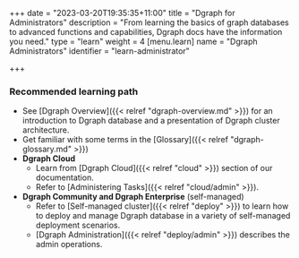 +++
date = "2023-03-20T19:35:35+11:00"
title = "Dgraph for Administrators"
description = "From learning the basics of graph databases to advanced functions and capabilities, Dgraph docs have the information you need."
type = "learn"
weight = 4
[menu.learn]
  name = "Dgraph Administrators"
  identifier = "learn-administrator"

+++


### Recommended learning path

- See [Dgraph Overview]({{< relref "dgraph-overview.md" >}}) for an introduction to Dgraph database and a presentation of Dgraph cluster architecture.
- Get familiar with some terms in the [Glossary]({{< relref "dgraph-glossary.md" >}})
- **Dgraph Cloud**
  - Learn from [Dgraph Cloud]({{< relref "cloud" >}}) section of our documentation.
  - Refer to [Administering Tasks]({{< relref "cloud/admin" >}}).
- **Dgraph Community and Dgraph Enterprise** (self-managed)
  - Refer to [Self-managed cluster]({{< relref "deploy" >}}) to learn how to deploy and manage Dgraph database in a variety of self-managed deployment scenarios.
  - [Dgraph Administration]({{< relref "deploy/admin" >}}) describes the admin operations.


